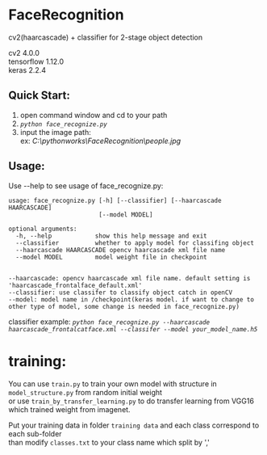 # FaceRecognition  
cv2(haarcascade) + classifier for 2-stage object detection
 
cv2 4.0.0  
tensorflow 1.12.0  
keras 2.2.4  

## Quick Start:  
1. open command window and cd to your path  
2. *`python face_recognize.py`*  
3. input the image path:  
    ex: *C:\pythonworks\FaceRecognition\people.jpg*

## Usage:  
Use --help to see usage of face_recognize.py:  
```
usage: face_recognize.py [-h] [--classifier] [--haarcascade HAARCASCADE]  
                         [--model MODEL]     
                           
optional arguments:  
  -h, --help            show this help message and exit  
  --classifier          whether to apply model for classifing object  
  --haarcascade HAARCASCADE opencv haarcascade xml file name  
  --model MODEL         model weight file in checkpoint  


--haarcascade: opencv haarcascade xml file name. default setting is 'haarcascade_frontalface_default.xml'  
--classifier: use classifer to classify object catch in openCV  
--model: model name in /checkpoint(keras model. if want to change to other type of model, some change is needed in face_recognize.py)  
```  

classifier example: *`python face_recognize.py --haarcascade haarcascade_frontalcatface.xml --classifer --model your_model_name.h5`*   


# training:
You can use `train.py` to train your own model with structure in `model_structure.py` from random initial weight  
or use `train_by_transfer_learning.py` to do transfer learning from VGG16 which trained weight from imagenet.  
  
Put your training data in folder `training data` and each class correspond to each sub-folder  
than modify `classes.txt` to your class name which split by ','



